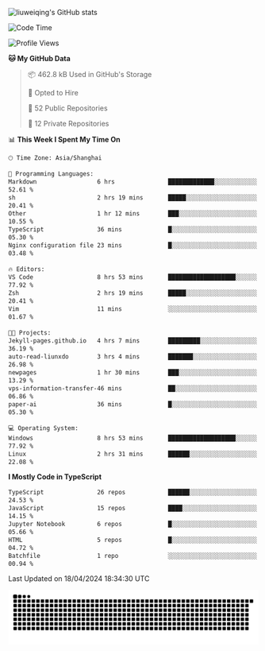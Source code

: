 ![liuweiqing's GitHub stats](https://github-readme-stats.vercel.app/api?username=14790897&show_icons=true&locale=cn&include_all_commits=true&count_private=true)

<!--START_SECTION:waka-->
![Code Time](http://img.shields.io/badge/Code%20Time-965%20hrs%2012%20mins-blue)

![Profile Views](http://img.shields.io/badge/Profile%20Views-33-blue)

**🐱 My GitHub Data** 

> 📦 462.8 kB Used in GitHub's Storage 
 > 
> 💼 Opted to Hire
 > 
> 📜 52 Public Repositories 
 > 
> 🔑 12 Private Repositories 
 > 
📊 **This Week I Spent My Time On** 

```text
🕑︎ Time Zone: Asia/Shanghai

💬 Programming Languages: 
Markdown                 6 hrs               █████████████░░░░░░░░░░░░   52.61 % 
sh                       2 hrs 19 mins       █████░░░░░░░░░░░░░░░░░░░░   20.41 % 
Other                    1 hr 12 mins        ███░░░░░░░░░░░░░░░░░░░░░░   10.55 % 
TypeScript               36 mins             █░░░░░░░░░░░░░░░░░░░░░░░░   05.30 % 
Nginx configuration file 23 mins             █░░░░░░░░░░░░░░░░░░░░░░░░   03.48 % 

🔥 Editors: 
VS Code                  8 hrs 53 mins       ███████████████████░░░░░░   77.92 % 
Zsh                      2 hrs 19 mins       █████░░░░░░░░░░░░░░░░░░░░   20.41 % 
Vim                      11 mins             ░░░░░░░░░░░░░░░░░░░░░░░░░   01.67 % 

🐱‍💻 Projects: 
Jekyll-pages.github.io   4 hrs 7 mins        █████████░░░░░░░░░░░░░░░░   36.19 % 
auto-read-liunxdo        3 hrs 4 mins        ███████░░░░░░░░░░░░░░░░░░   26.98 % 
newpages                 1 hr 30 mins        ███░░░░░░░░░░░░░░░░░░░░░░   13.29 % 
vps-information-transfer-46 mins             ██░░░░░░░░░░░░░░░░░░░░░░░   06.86 % 
paper-ai                 36 mins             █░░░░░░░░░░░░░░░░░░░░░░░░   05.30 % 

💻 Operating System: 
Windows                  8 hrs 53 mins       ███████████████████░░░░░░   77.92 % 
Linux                    2 hrs 31 mins       ██████░░░░░░░░░░░░░░░░░░░   22.08 % 
```

**I Mostly Code in TypeScript** 

```text
TypeScript               26 repos            ██████░░░░░░░░░░░░░░░░░░░   24.53 % 
JavaScript               15 repos            ████░░░░░░░░░░░░░░░░░░░░░   14.15 % 
Jupyter Notebook         6 repos             █░░░░░░░░░░░░░░░░░░░░░░░░   05.66 % 
HTML                     5 repos             █░░░░░░░░░░░░░░░░░░░░░░░░   04.72 % 
Batchfile                1 repo              ░░░░░░░░░░░░░░░░░░░░░░░░░   00.94 % 
```




 Last Updated on 18/04/2024 18:34:30 UTC
<!--END_SECTION:waka-->

<picture>
  <source media="(prefers-color-scheme: dark)" srcset="https://raw.githubusercontent.com/14790897/14790897/output/github-contribution-grid-snake-dark.svg" />
  <source media="(prefers-color-scheme: light)" srcset="https://raw.githubusercontent.com/14790897/14790897/output/github-contribution-grid-snake.svg" />
  <img alt="github-snake" src="https://raw.githubusercontent.com/14790897/14790897/output/github-contribution-grid-snake.svg" />
</picture>
